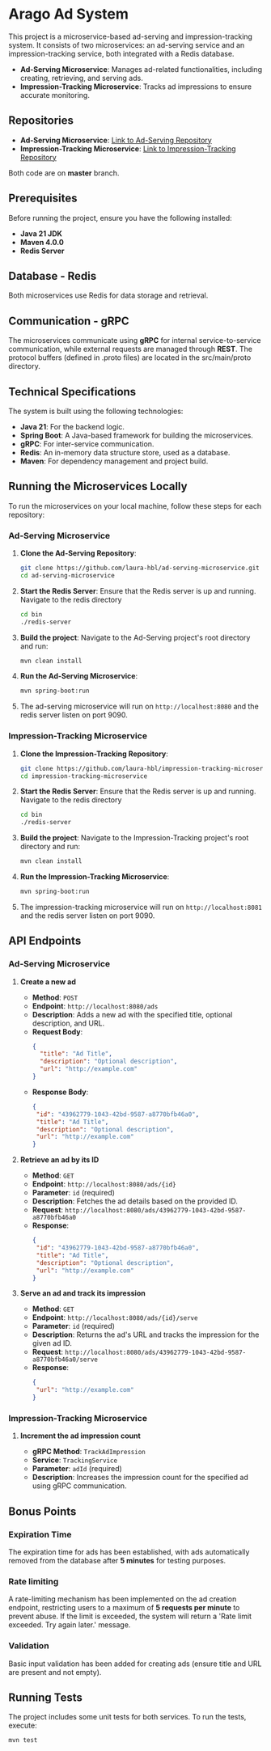 # Arago Ad System

This project is a microservice-based ad-serving and impression-tracking system. It consists of two microservices: an ad-serving service and an impression-tracking service, both integrated with a Redis database.

- **Ad-Serving Microservice**: Manages ad-related functionalities, including creating, retrieving, and serving ads.
- **Impression-Tracking Microservice**: Tracks ad impressions to ensure accurate monitoring.

## Repositories

- **Ad-Serving Microservice**: [Link to Ad-Serving Repository](https://github.com/laura-hbl/ad-serving-microservice.git)
- **Impression-Tracking Microservice**: [Link to Impression-Tracking Repository](https://github.com/laura-hbl/impression-tracking-microservice.git)

Both code are on **master** branch.

## Prerequisites

Before running the project, ensure you have the following installed:

- **Java 21 JDK**
- **Maven 4.0.0**
- **Redis Server**

## Database - Redis

Both microservices use Redis for data storage and retrieval.

## Communication - gRPC

The microservices communicate using **gRPC** for internal service-to-service communication, while external requests are managed through **REST**.
The protocol buffers (defined in .proto files) are located in the src/main/proto directory.

## Technical Specifications

The system is built using the following technologies:

- **Java 21**: For the backend logic.
- **Spring Boot**: A Java-based framework for building the microservices.
- **gRPC**: For inter-service communication.
- **Redis**: An in-memory data structure store, used as a database.
- **Maven**: For dependency management and project build.

## Running the Microservices Locally

To run the microservices on your local machine, follow these steps for each repository:

### Ad-Serving Microservice

1. **Clone the Ad-Serving Repository**:
   ```bash
   git clone https://github.com/laura-hbl/ad-serving-microservice.git
   cd ad-serving-microservice
   ```
2. **Start the Redis Server**: Ensure that the Redis server is up and running.
   Navigate to the redis directory
   ```bash
   cd bin
   ./redis-server
   ```
3. **Build the project**: Navigate to the Ad-Serving project's root directory and run:
   ```bash
   mvn clean install
   ```
4. **Run the Ad-Serving Microservice**:
   ```bash
   mvn spring-boot:run
   ```
5. The ad-serving microservice will run on `http://localhost:8080` and the redis server listen on port 9090.

### Impression-Tracking Microservice

1. **Clone the Impression-Tracking Repository**:
   ```bash
   git clone https://github.com/laura-hbl/impression-tracking-microservice.git
   cd impression-tracking-microservice
   ```
2. **Start the Redis Server**: Ensure that the Redis server is up and running.
   Navigate to the redis directory
   ```bash
   cd bin
   ./redis-server
   ```
3. **Build the project**: Navigate to the Impression-Tracking project's root directory and run:
   ```bash
   mvn clean install
   ```
4. **Run the Impression-Tracking Microservice**:
   ```bash
   mvn spring-boot:run
   ```
5. The impression-tracking microservice will run on `http://localhost:8081` and the redis server listen on port 9090.

## API Endpoints

### Ad-Serving Microservice

1. **Create a new ad**

   - **Method**: `POST`
   - **Endpoint**: `http://localhost:8080/ads`
   - **Description**: Adds a new ad with the specified title, optional description, and URL.
   - **Request Body**:
     ```json
     {
       "title": "Ad Title", 
       "description": "Optional description", 
       "url": "http://example.com"
     }
     ```
   - **Response Body**:
     ```json
     {
      "id": "43962779-1043-42bd-9587-a8770bfb46a0",
      "title": "Ad Title", 
      "description": "Optional description", 
      "url": "http://example.com"
     }
     ```

2. **Retrieve an ad by its ID**

   - **Method**: `GET`
   - **Endpoint**: `http://localhost:8080/ads/{id}`
   - **Parameter**: `id` (required)
   - **Description**: Fetches the ad details based on the provided ID.
   - **Request**: `http://localhost:8080/ads/43962779-1043-42bd-9587-a8770bfb46a0`
   - **Response**:
     ```json
     {
      "id": "43962779-1043-42bd-9587-a8770bfb46a0",
      "title": "Ad Title", 
      "description": "Optional description", 
      "url": "http://example.com"
     }
     ```
3. **Serve an ad and track its impression**

   - **Method**: `GET`
   - **Endpoint**: `http://localhost:8080/ads/{id}/serve`
   - **Parameter**: `id` (required)
   - **Description**: Returns the ad's URL and tracks the impression for the given ad ID.
   - **Request**: `http://localhost:8080/ads/43962779-1043-42bd-9587-a8770bfb46a0/serve`
   - **Response**:
     ```json
     {
      "url": "http://example.com"
     }
     ```
     
### Impression-Tracking Microservice

1. **Increment the ad impression count**

   - **gRPC Method**: `TrackAdImpression`
   - **Service**: `TrackingService`
   - **Parameter**: `adId` (required)
   - **Description**: Increases the impression count for the specified ad using gRPC communication.

## Bonus Points

### Expiration Time

The expiration time for ads has been established, with ads automatically removed from the database after **5 minutes** for testing purposes.

### Rate limiting

A rate-limiting mechanism has been implemented on the ad creation endpoint, restricting users to a maximum of **5 requests per minute** to prevent abuse. If the limit is exceeded, the system will return a 'Rate limit exceeded. Try again later.' message.

### Validation

Basic input validation has been added for creating ads (ensure title and URL are present and not empty).

## Running Tests

The project includes some unit tests for both services. To run the tests, execute:

```bash
mvn test
```
